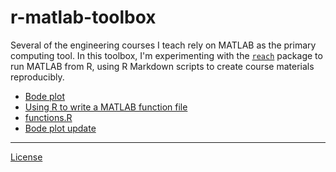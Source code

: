 
r-matlab-toolbox
================

Several of the engineering courses I teach rely on MATLAB as the primary computing tool. In this toolbox, I'm experimenting with the [`reach`](https://github.com/schmidtchristoph/reach) package to run MATLAB from R, using R Markdown scripts to create course materials reproducibly.

-   [Bode plot](scripts/01_bode.md)
-   [Using R to write a MATLAB function file](scripts/02_functions.md)
-   [functions.R](scripts/functions.R)
-   [Bode plot update](scripts/03_bode.md)

------------------------------------------------------------------------

[License](LICENSE.md)
